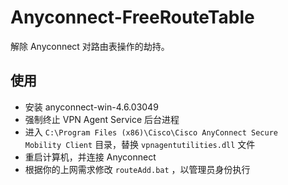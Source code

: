 # Anyconnect-FreeRouteTable

解除 Anyconnect 对路由表操作的劫持。

## 使用

+ 安装 anyconnect-win-4.6.03049
+ 强制终止 VPN Agent Service 后台进程
+ 进入 <code>C:\Program Files (x86)\Cisco\Cisco AnyConnect Secure Mobility Client</code> 目录，替换 <code>vpnagentutilities.dll</code> 文件
+ 重启计算机，并连接 Anyconnect
+ 根据你的上网需求修改 <code>routeAdd.bat</code> ，以管理员身份执行
